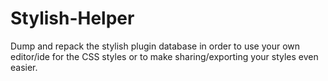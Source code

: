 # Stylish-Helper
Dump and repack the stylish plugin database in order to use your own editor/ide for the CSS styles or to make sharing/exporting your styles even easier.
